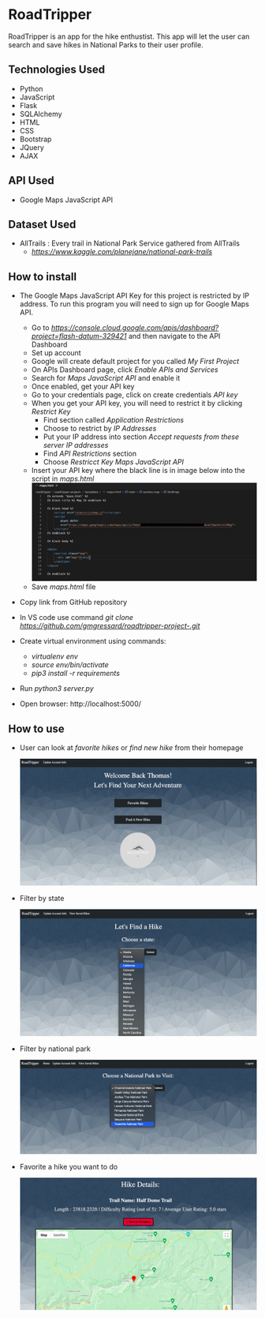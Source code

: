 
# RoadTripper

RoadTripper is an app for the hike enthustist. This app will let the user can search and save hikes in National Parks to their user profile. 


## Technologies Used

- Python
- JavaScript
- Flask
- SQLAlchemy 
- HTML
- CSS
- Bootstrap 
- JQuery
- AJAX

## API Used 
- Google Maps JavaScript API

## Dataset Used
- AllTrails : Every trail in National Park Service gathered from AllTrails
    - *https://www.kaggle.com/planejane/national-park-trails*


## How to install

- The Google Maps JavaScript API Key for this project is restricted by IP address. To run this program you will need to sign up for Google Maps API.
    - Go to *https://console.cloud.google.com/apis/dashboard?project=flash-datum-329421* and then navigate to the API Dashboard
    - Set up account 
    - Google will create default project for you called *My First Project*
    - On APIs Dashboard page, click *Enable APIs and Services*
    - Search for *Maps JavaScript API* and enable it
    - Once enabled, get your API key 
    - Go to your credentials page, click on create credentials *API key*
    - When you get your API key, you will need to restrict it by clicking *Restrict Key*
        - Find section called *Application Restrictions*
        - Choose to restrict by *IP Addresses*
        - Put your IP address into section *Accept requests from these server IP addresses*
        - Find *API Restrictions* section
        - Choose *Restricct Key* *Maps JavaScript API*
    - Insert your API key where the black line is in image below into the script in *maps.html*
        ![API](./static/img/api.png)
    - Save *maps.html* file
 
- Copy link from GitHub repository
- In VS code use command *git* *clone* *https://github.com/gmgressard/roadtripper-project-.git*
- Create virtual environment using commands:  
    - *virtualenv* *env*
    - *source* *env/bin/activate*
    - *pip3* *install* *-r* *requirements*
- Run *python3* *server.py*
- Open browser: http://localhost:5000/

## How to use 

- User can look at *favorite* *hikes* or *find* *new* *hike* from their homepage

    ![Homepage](./static/img/home.png)

- Filter by state

    ![FilterS](./static/img/filterhike.png)

- Filter by national park 

    ![FilterNP](./static/img/nationalpark.png)

- Favorite a hike you want to do 

    ![FilterH](./static/img/hike.png)